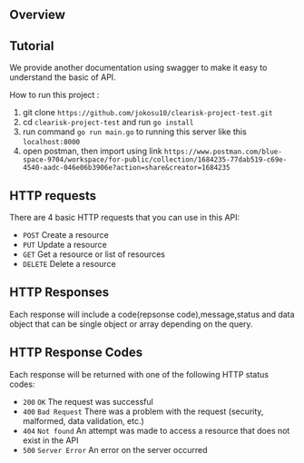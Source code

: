 ## Overview

## Tutorial

We provide another documentation using swagger to make it easy to understand the basic of API.

How to run this project :

1. git clone `https://github.com/jokosu10/clearisk-project-test.git`
2. cd `clearisk-project-test` and run `go install`
3. run command `go run main.go` to running this server like this `localhost:8000`
4. open postman, then import using link `https://www.postman.com/blue-space-9704/workspace/for-public/collection/1684235-77dab519-c69e-4540-aadc-046e06b3906e?action=share&creator=1684235`

## HTTP requests

There are 4 basic HTTP requests that you can use in this API:

* `POST` Create a resource
* `PUT` Update a resource
* `GET` Get a resource or list of resources
* `DELETE` Delete a resource

## HTTP Responses

Each response will include a code(repsonse code),message,status and data object that can be single object or array depending on the query.

## HTTP Response Codes

Each response will be returned with one of the following HTTP status codes:

* `200` `OK` The request was successful
* `400` `Bad Request` There was a problem with the request (security, malformed, data validation, etc.)
* `404` `Not found` An attempt was made to access a resource that does not exist in the API
* `500` `Server Error` An error on the server occurred
